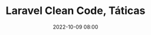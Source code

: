 ---
title: 'Laravel Clean Code, Táticas'
type: palestra
speakers:
  - Jilcimar Fernandes
  - Paulo Victor
picture: /assets/images/schedule/jilcimar-da-silva-fernandes-e-paulo-victor-de-azevedo-guerra.jpg
linkedin: 
twitter: 
instagram: 
date: '2022-10-09 08:00'
rooms:
  - 1
---
